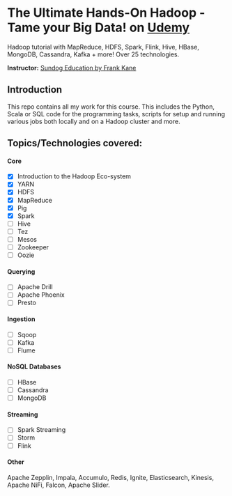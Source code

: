 
# The Ultimate Hands-On Hadoop - Tame your Big Data! on [Udemy](https://www.udemy.com/the-ultimate-hands-on-hadoop-tame-your-big-data/)

Hadoop tutorial with MapReduce, HDFS, Spark, Flink, Hive, HBase, MongoDB, Cassandra, Kafka + more! Over 25 technologies.

**Instructor:**  [Sundog Education by Frank Kane](https://www.udemy.com/user/frankkane/)

## Introduction

 This repo contains all my work for this course. This includes the Python, Scala or SQL code for the programming tasks, scripts for setup and running various jobs both locally and on a Hadoop cluster and more.


## **Topics/Technologies covered:**

#### Core
- [x] Introduction to the Hadoop Eco-system
- [x] YARN
- [x] HDFS
- [x] MapReduce
- [x] Pig
- [x] Spark
- [ ] Hive
- [ ] Tez
- [ ] Mesos
- [ ] Zookeeper
- [ ] Oozie
#### Querying
- [ ] Apache Drill
- [ ] Apache Phoenix
- [ ] Presto
#### Ingestion
- [ ] Sqoop
- [ ] Kafka
- [ ] Flume
#### NoSQL Databases
- [ ] HBase
- [ ] Cassandra
- [ ] MongoDB
#### Streaming
- [ ] Spark Streaming
- [ ] Storm
- [ ] Flink
#### Other
Apache Zepplin, Impala, Accumulo, Redis, Ignite, Elasticsearch, Kinesis, Apache NiFi, Falcon, Apache Slider.